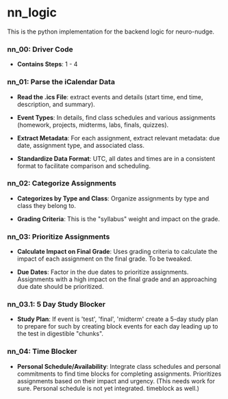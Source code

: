 # nn_logic
This is the python implementation for the backend logic for neuro-nudge.

### nn_00: Driver Code
- **Contains Steps**: 1 - 4

### nn_01: Parse the iCalendar Data
- **Read the .ics File**: extract events and details (start time, end time, description, and summary).

- **Event Types**: In details, find class schedules and various assignments (homework, projects, midterms, labs, finals, quizzes).

- **Extract Metadata**: For each assignment, extract relevant metadata: due date, assignment type, and associated class.

- **Standardize Data Format**: UTC, all dates and times are in a consistent format to facilitate comparison and scheduling.

### nn_02: Categorize Assignments
- **Categorizes by Type and Class**: Organize assignments by type and class they belong to.

- **Grading Criteria**: This is the "syllabus" weight and impact on the grade.

### nn_03: Prioritize Assignments
- **Calculate Impact on Final Grade**: Uses grading criteria to calculate the impact of each assignment on the final grade. To be tweaked.

- **Due Dates**: Factor in the due dates to prioritize assignments. Assignments with a high impact on the final grade and an approaching due date should be prioritized.

### nn_03.1: 5 Day Study Blocker
- **Study Plan**: If event is 'test', 'final', 'midterm' create a 5-day study plan to prepare for such by creating block events for each day leading up to the test in digestible "chunks".

### nn_04: Time Blocker
- **Personal Schedule/Availability**: Integrate class schedules and personal commitments to find time blocks for completing assignments. Prioritizes assignments based on their impact and urgency.
(This needs work for sure. Personal schedule is not yet integrated. timeblock as well.)
